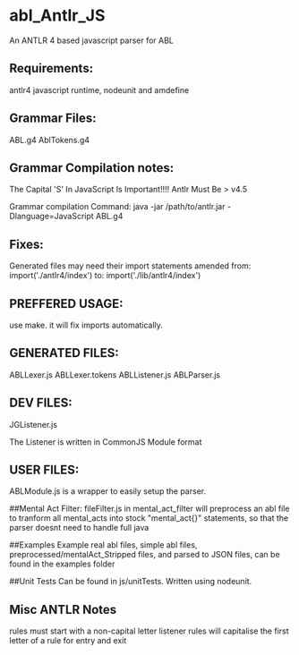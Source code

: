 # abl_Antlr_JS
An ANTLR 4 based javascript parser for ABL

## Requirements:
antlr4 javascript runtime,
nodeunit and amdefine

## Grammar Files:
ABL.g4
AblTokens.g4


## Grammar Compilation notes:
The Capital 'S' In JavaScript Is Important!!!!
Antlr Must Be > v4.5

Grammar compilation Command:
java -jar /path/to/antlr.jar -Dlanguage=JavaScript ABL.g4

## Fixes:
Generated files may need their import statements amended from:
	import('./antlr4/index')
to:
	import('./lib/antlr4/index')

## PREFFERED USAGE:
use make. it will fix imports automatically.

## GENERATED FILES:
ABLLexer.js
ABLLexer.tokens
ABLListener.js
ABLParser.js

## DEV FILES:
JGListener.js

The Listener is written in CommonJS Module format

## USER FILES:
ABLModule.js is a wrapper to easily setup the parser.

##Mental Act Filter:
fileFilter.js in mental_act_filter will preprocess an abl file to tranform all mental_acts into stock "mental_act{}" statements, so that the parser doesnt need to handle full java

##Examples
Example real abl files, simple abl files, preprocessed/mentalAct_Stripped files, and parsed to JSON files, can be found in the examples folder

##Unit Tests
Can be found in js/unitTests. Written using nodeunit.


## Misc ANTLR Notes
rules must start with a non-capital letter
listener rules will capitalise the first letter of a rule for entry and exit
